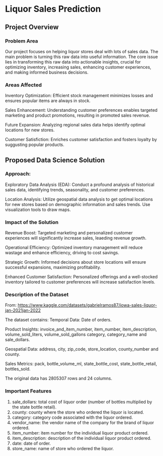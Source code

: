 # Liquor Sales Prediction

## Project Overview

### Problem Area
 Our project focuses on helping liquor stores deal with lots of sales data. The main problem is turning this raw data into useful information.  The core issue lies in transforming this raw data into actionable insights, crucial for optimizing inventory, increasing sales, enhancing customer experiences, and making informed business decisions.

### Areas Affected
Inventory Optimization: Efficient stock management minimizes losses and ensures popular items are always in stock.

Sales Enhancement: Understanding customer preferences enables targeted marketing and product promotions, resulting in promoted sales revenue.

Future Expansion: Analyzing regional sales data helps identify optimal locations for new stores.

Customer Satisfiction: Enriches customer satisfaction and fosters loyalty by suggusting popular products.


## Proposed Data Science Solution

### Approach:
Exploratory Data Analysis (EDA): Conduct a profound analysis of historical sales data, identifying trends, seasonality, and customer preferences.

Location Analysis: Utilize geospatial data analysis to get optimal locations for new stores based on demographic information and sales trends.  Use visualization tools to draw maps.

### Impact of the Solution
Revenue Boost: Targeted marketing and personalized customer experiences will significantly increase sales, leaeding revenue growth.

Operational Efficiency: Optimized inventory management will reduce wastage and enhance efficiency, driving to cost savings.

Strategic Growth: Informed decisions about store locations will ensure successful expansions, maximizing profitability.

Enhanced Customer Satisfaction: Personalized offerings and a well-stocked inventory tailored to customer preferences will increase satisfaction levels.

### Description of the Dataset
From: https://www.kaggle.com/datasets/gabrielramos87/iowa-sales-liquor-jan-2021jan-2022 

The dataset contains:
Temporal Data: Date of orders.

Product Insights: invoice_and_item_number, item_number, item_description, volume_sold_liters, volume_sold_gallons category, category_name and sale_dollars.

Geospatial Data: address, city, zip_code, store_location, county_number and county.

Sales Metrics: pack, bottle_volume_ml, state_bottle_cost, state_bottle_retail, bottles_sold.         

The original data has 2805307 rows and 24 columns.


### Important Features
1. sale_dollars: total cost of liquor order (number of bottles multiplied by the state bottle retail).
2. county: county where the store who ordered the liquor is located.
3. category: category code associated with the liquor ordered.
4. vendor_name: the vendor name of the company for the brand of liquor ordered.
5. item_number: item number for the individual liquor product ordered.
6. item_description: description of the individual liquor product ordered.
7. date: date of order.
8. store_name: name of store who ordered the liquor.
